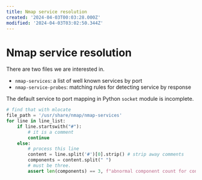 ```yaml
---
title: Nmap service resolution
created: '2024-04-03T00:03:28.000Z'
modified: '2024-04-03T03:02:50.344Z'
---
```


# Nmap service resolution

There are two files we are interested in.
- `nmap-services`: a list of well known services by port
- `nmap-service-probes`: matching rules for detecting service by response

The default service to port mapping in Python `socket` module is incomplete.

```python
# find that with mlocate
file_path = '/usr/share/nmap/nmap-services'
for line in line_list:
    if line.startswith("#"):
        # it is a comment
        continue
    else:
        # process this line
        content = line.split('#')[0].strip() # strip away comments
        components = content.split(" ")
        # must be three.
        assert len(components) == 3, f"abnormal component count for content: '{content}'"
```
